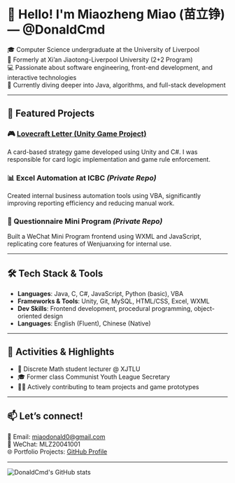 # 👋 Hello! I'm Miaozheng Miao (苗立铮) — @DonaldCmd

🎓 Computer Science undergraduate at the University of Liverpool  
📍 Formerly at Xi’an Jiaotong-Liverpool University (2+2 Program)  
💻 Passionate about software engineering, front-end development, and interactive technologies  
🌱 Currently diving deeper into Java, algorithms, and full-stack development

---

## 🚀 Featured Projects

### 🎮 [Lovecraft Letter (Unity Game Project)](https://github.com/CPuwell/Group-36-COMP218/releases)
A card-based strategy game developed using Unity and C#. I was responsible for card logic implementation and game rule enforcement.

### 📊 Excel Automation at ICBC *(Private Repo)*
Created internal business automation tools using VBA, significantly improving reporting efficiency and reducing manual work.

### 📱 Questionnaire Mini Program *(Private Repo)*
Built a WeChat Mini Program frontend using WXML and JavaScript, replicating core features of Wenjuanxing for internal use.

---

## 🛠️ Tech Stack & Tools

- **Languages**: Java, C, C#, JavaScript, Python (basic), VBA
- **Frameworks & Tools**: Unity, Git, MySQL, HTML/CSS, Excel, WXML
- **Dev Skills**: Frontend development, procedural programming, object-oriented design
- **Languages**: English (Fluent), Chinese (Native)

---

## 🌟 Activities & Highlights

- 🧩 Discrete Math student lecturer @ XJTLU  
- 🎓 Former class Communist Youth League Secretary  
- 👨‍💻 Actively contributing to team projects and game prototypes

---

## 📫 Let’s connect!

📧 Email: miaodonald0@gmail.com  
📱 WeChat: MLZ20041001  
🌐 Portfolio Projects: [GitHub Profile](https://github.com/DonaldCmd)

---

![DonaldCmd's GitHub stats](https://github-readme-stats.vercel.app/api?username=DonaldCmd&show_icons=true&theme=gruvbox)
